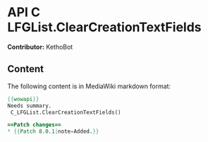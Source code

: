 # API C LFGList.ClearCreationTextFields

**Contributor:** KethoBot

## Content

The following content is in MediaWiki markdown format:

```mediawiki
{{wowapi}}
Needs summary.
 C_LFGList.ClearCreationTextFields()

==Patch changes==
* {{Patch 8.0.1|note=Added.}}
```